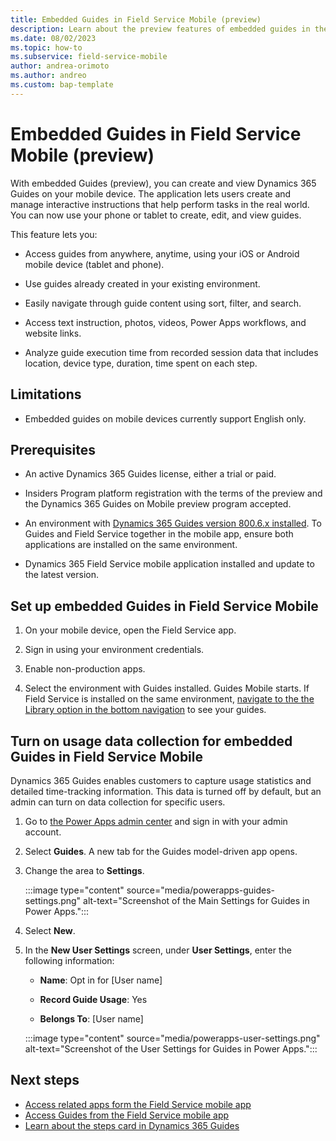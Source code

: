 ```yaml
---
title: Embedded Guides in Field Service Mobile (preview)
description: Learn about the preview features of embedded guides in the Field Service mobile app.
ms.date: 08/02/2023
ms.topic: how-to
ms.subservice: field-service-mobile
author: andrea-orimoto
ms.author: andreo
ms.custom: bap-template
---
```


# Embedded Guides in Field Service Mobile (preview)

With embedded Guides (preview), you can create and view Dynamics 365 Guides on your mobile device. The application lets users create and manage interactive instructions that help perform tasks in the real world. You can now use your phone or tablet to create, edit, and view guides.

This feature lets you:

- Access guides from anywhere, anytime, using your iOS or Android mobile device (tablet and phone).

- Use guides already created in your existing environment.

- Easily navigate through guide content using sort, filter, and search.

- Access text instruction, photos, videos, Power Apps workflows, and website links.

- Analyze guide execution time from recorded session data that includes location, device type, duration, time spent on each step.

## Limitations

- Embedded guides on mobile devices currently support English only.

## Prerequisites

- An active Dynamics 365 Guides license, either a trial or paid.

- Insiders Program platform registration with the terms of the preview and the Dynamics 365 Guides on Mobile preview program accepted.

- An environment with [Dynamics 365 Guides version 800.6.x installed](/power-platform/admin/manage-apps#install-an-app-in-the-environment-view). To Guides and Field Service together in the mobile app, ensure both applications are installed on the same environment.

- Dynamics 365 Field Service mobile application installed and update to the latest version.

## Set up embedded Guides in Field Service Mobile

1. On your mobile device, open the Field Service app.

1. Sign in using your environment credentials.

1. Enable non-production apps.

1. Select the environment with Guides installed. Guides Mobile starts. If Field Service is installed on the same environment, [navigate to the the Library option in the bottom navigation](access-related-apps-mobile-app.md) to see your guides.

## Turn on usage data collection for embedded Guides in Field Service Mobile

Dynamics 365 Guides enables customers to capture usage statistics and detailed time-tracking information. This data is turned off by default, but an admin can turn on data collection for specific users.

1. Go to [the Power Apps admin center](https://powerapps.microsoft.com/) and sign in with your admin account.

1. Select **Guides**. A new tab for the Guides model-driven app opens.

1. Change the area to **Settings**.

   :::image type="content" source="media/powerapps-guides-settings.png" alt-text="Screenshot of the Main Settings for Guides in Power Apps.":::  

1. Select **New**.

1. In the **New User Settings** screen, under **User Settings**, enter the following information:

   - **Name**: Opt in for [User name]

   - **Record Guide Usage**: Yes

   - **Belongs To**: [User name]

   :::image type="content" source="media/powerapps-user-settings.png" alt-text="Screenshot of the User Settings for Guides in Power Apps.":::

## Next steps

- [Access related apps form the Field Service mobile app](access-related-apps-mobile-app.md)
- [Access Guides from the Field Service mobile app](/dynamics365/mixed-reality/guides/admin-connect-field-service-mobile)
- [Learn about the steps card in Dynamics 365 Guides](/dynamics365/mixed-reality/guides/operator-step-card-orientation)
